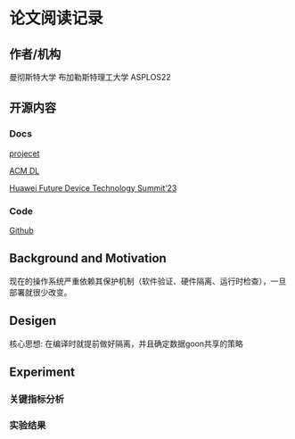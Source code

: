 # 论文阅读记录
## 作者/机构
曼彻斯特大学 布加勒斯特理工大学 ASPLOS22
## 开源内容
### Docs
[projecet](https://project-flexos.github.io/)

[ACM DL](https://dl.acm.org/doi/pdf/10.1145/3503222.3507759)

[Huawei Future Device Technology Summit’23](https://project-flexos.github.io/slides/flexos-huawei-helsinki23.pdf)
### Code
[Github](https://github.com/project-flexos/unikraft)
## Background and Motivation
现在的操作系统严重依赖其保护机制（软件验证、硬件隔离、运行时检查），一旦部署就很少改变。

## Desigen
核心思想:
在编译时就提前做好隔离，并且确定数据goon共享的策略

## Experiment
### 关键指标分析

### 实验结果

